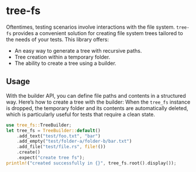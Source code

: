 # tree-fs

Oftentimes, testing scenarios involve interactions with the file system. `tree-fs` provides a convenient solution for creating file system trees tailored to the needs of your tests. This library offers:

- An easy way to generate a tree with recursive paths.
- Tree creation within a temporary folder.
- The ability to create a tree using a builder.

## Usage

With the builder API, you can define file paths and contents in a structured way. Here’s how to create a tree with the builder:
When the `tree_fs` instance is dropped, the temporary folder and its contents are automatically deleted, which is particularly useful for tests that require a clean state.

<!-- <snip id="example-builder" inject_from="code" strip_prefix="/// " template="rust"> -->
```rust
use tree_fs::TreeBuilder;
let tree_fs = TreeBuilder::default()
    .add_text("test/foo.txt", "bar")
    .add_empty("test/folder-a/folder-b/bar.txt")
    .add_file("test/file.rs", file!())
    .create()
    .expect("create tree fs");
println!("created successfully in {}", tree_fs.root().display());
```
<!-- </snip> -->
